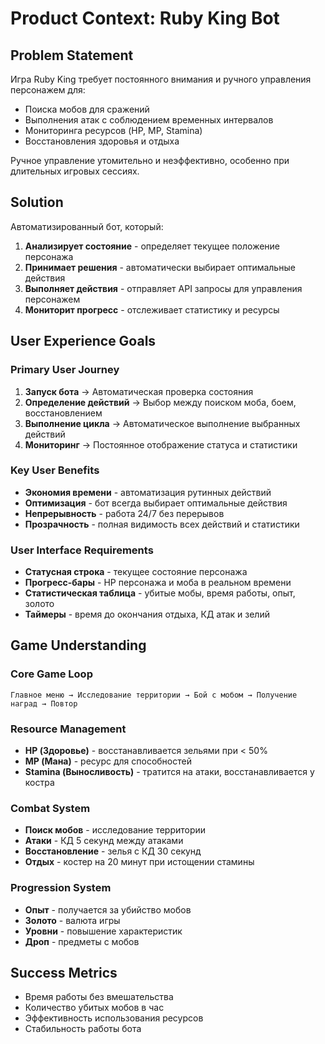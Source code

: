 # Product Context: Ruby King Bot

## Problem Statement
Игра Ruby King требует постоянного внимания и ручного управления персонажем для:
- Поиска мобов для сражений
- Выполнения атак с соблюдением временных интервалов
- Мониторинга ресурсов (HP, MP, Stamina)
- Восстановления здоровья и отдыха

Ручное управление утомительно и неэффективно, особенно при длительных игровых сессиях.

## Solution
Автоматизированный бот, который:
1. **Анализирует состояние** - определяет текущее положение персонажа
2. **Принимает решения** - автоматически выбирает оптимальные действия
3. **Выполняет действия** - отправляет API запросы для управления персонажем
4. **Мониторит прогресс** - отслеживает статистику и ресурсы

## User Experience Goals

### Primary User Journey
1. **Запуск бота** → Автоматическая проверка состояния
2. **Определение действий** → Выбор между поиском моба, боем, восстановлением
3. **Выполнение цикла** → Автоматическое выполнение выбранных действий
4. **Мониторинг** → Постоянное отображение статуса и статистики

### Key User Benefits
- **Экономия времени** - автоматизация рутинных действий
- **Оптимизация** - бот всегда выбирает оптимальные действия
- **Непрерывность** - работа 24/7 без перерывов
- **Прозрачность** - полная видимость всех действий и статистики

### User Interface Requirements
- **Статусная строка** - текущее состояние персонажа
- **Прогресс-бары** - HP персонажа и моба в реальном времени
- **Статистическая таблица** - убитые мобы, время работы, опыт, золото
- **Таймеры** - время до окончания отдыха, КД атак и зелий

## Game Understanding

### Core Game Loop
```
Главное меню → Исследование территории → Бой с мобом → Получение наград → Повтор
```

### Resource Management
- **HP (Здоровье)** - восстанавливается зельями при < 50%
- **MP (Мана)** - ресурс для способностей
- **Stamina (Выносливость)** - тратится на атаки, восстанавливается у костра

### Combat System
- **Поиск мобов** - исследование территории
- **Атаки** - КД 5 секунд между атаками
- **Восстановление** - зелья с КД 30 секунд
- **Отдых** - костер на 20 минут при истощении стамины

### Progression System
- **Опыт** - получается за убийство мобов
- **Золото** - валюта игры
- **Уровни** - повышение характеристик
- **Дроп** - предметы с мобов

## Success Metrics
- Время работы без вмешательства
- Количество убитых мобов в час
- Эффективность использования ресурсов
- Стабильность работы бота 